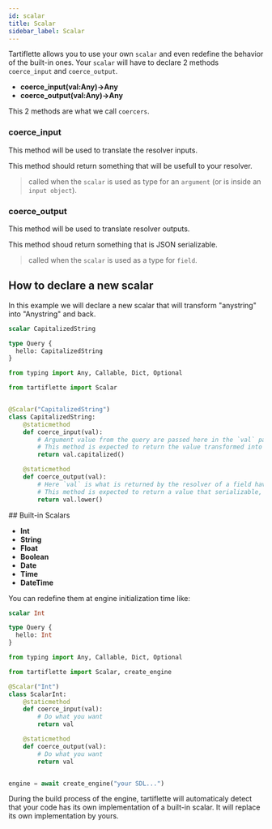 ```yaml
---
id: scalar
title: Scalar
sidebar_label: Scalar
---
```


Tartiflette allows you to use your own `scalar` and even redefine the behavior of the built-in ones.
Your `scalar` will have to declare 2 methods `coerce_input` and `coerce_output`.

- **coerce_input(val:Any)->Any**
- **coerce_output(val:Any)->Any**

This 2 methods are what we call `coercers`.

### coerce_input

This method will be used to translate the resolver inputs.

This method should return something that will be usefull to your resolver.

> called when the `scalar` is used as type for an `argument` (or is inside an `input object`).

### coerce_output

This method will be used to translate resolver outputs.

This method shoud return something that is JSON serializable.

> called when the `scalar` is used as a type for `field`.

## How to declare a new scalar

In this example we will declare a new scalar that will transform "anystring" into "Anystring" and back.

```graphql
scalar CapitalizedString

type Query {
  hello: CapitalizedString
}
```

```python
from typing import Any, Callable, Dict, Optional

from tartiflette import Scalar


@Scalar("CapitalizedString")
class CapitalizedString:
    @staticmethod
    def coerce_input(val):
        # Argument value from the query are passed here in the `val` parameter.
        # This method is expected to return the value transformed into something usable by your code
        return val.capitalized()

    @staticmethod
    def coerce_output(val):
        # Here `val` is what is returned by the resolver of a field having for type this scalar.
        # This method is expected to return a value that serializable, that will be returned to the caller.
        return val.lower()
```

## Built-in Scalars

- **Int**
- **String**
- **Float**
- **Boolean**
- **Date**
- **Time**
- **DateTime**

You can redefine them at engine initialization time like:

```graphql
scalar Int

type Query {
  hello: Int
}
```

```python
from typing import Any, Callable, Dict, Optional

from tartiflette import Scalar, create_engine

@Scalar("Int")
class ScalarInt:
    @staticmethod
    def coerce_input(val):
        # Do what you want
        return val

    @staticmethod
    def coerce_output(val):
        # Do what you want
        return val


engine = await create_engine("your SDL...")
```

During the build process of the engine, tartiflette will automaticaly detect that your code has its own implementation of a built-in scalar. It will replace its own implementation by yours.
